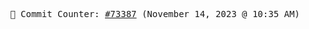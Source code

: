 <p align="center">
    <samp>
        📮 Commit Counter: <a href="https://github.com/Javascript-void0/Javascript-void0/commits/main">#73387</a> (November 14, 2023 @ 10:35 AM)
    </samp>
</p>